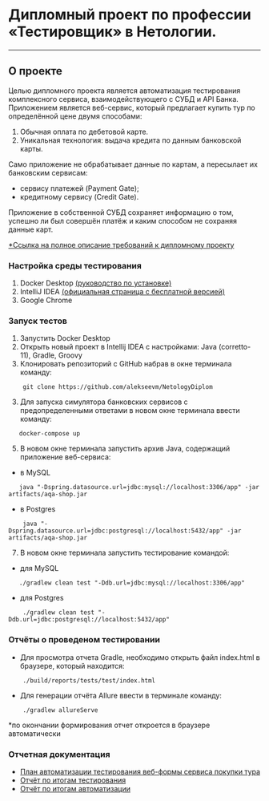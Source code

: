# Дипломный проект по профессии «Тестировщик» в Нетологии.

***

## О проекте

Целью дипломного проекта является автоматизация тестирования комплексного сервиса, взаимодействующего с СУБД и API
Банка.
Приложением является веб-сервис, который предлагает купить тур по определённой цене двумя способами:

1. Обычная оплата по дебетовой карте.
2. Уникальная технология: выдача кредита по данным банковской карты.

Само приложение не обрабатывает данные по картам, а пересылает их банковским сервисам:

* сервису платежей \(Payment Gate);
* кредитному сервису \(Credit Gate).

Приложение в собственной СУБД сохраняет информацию о том, успешно ли был совершён платёж и каким способом не сохраняя
данные карт.

[*Ссылка на полное описание требований к дипломному проекту](https://github.com/netology-code/qa-diploma)

### Настройка среды тестирования

1. Docker Desktop [(руководство по установке)](https://github.com/netology-code/aqa-homeworks/blob/master/docker/installation.md)
2. IntelliJ IDEA [(официальная страница с бесплатной версией)](https://www.jetbrains.com/idea/download/#section=windows)
3. Google Chrome

### Запуск тестов

1. Запустить Docker Desktop
2. Открыть новый проект в Intellij IDEA с настройками: Java (corretto-11), Gradle, Groovy
3. Клонировать репозиторий с GitHub набрав в окне терминала команду:

```
    git clone https://github.com/alekseevm/NetologyDiplom
```

3. Для запуска симулятора банковских сервисов с предопределенными ответами в новом окне терминала ввести команду:

```
   docker-compose up
```

5. В новом окне терминала запустить архив Java, содержащий приложение веб-сервиса:

* в MySQL

```
   java "-Dspring.datasource.url=jdbc:mysql://localhost:3306/app" -jar artifacts/aqa-shop.jar
```

* в Postgres

```
    java "-Dspring.datasource.url=jdbc:postgresql://localhost:5432/app" -jar artifacts/aqa-shop.jar
```

7. В новом окне терминала запустить тестирование командой:

* для MySQL

```
   ./gradlew clean test "-Ddb.url=jdbc:mysql://localhost:3306/app"
```

* для Postgres

```
    ./gradlew clean test "-Ddb.url=jdbc:postgresql://localhost:5432/app"
```

### Отчёты о проведеном тестировании

* Для просмотра отчета Gradle, необходимо открыть файл index.html в браузере, который находится:

```
    ./build/reports/tests/test/index.html
```

* Для генерации отчёта Allure ввести в терминале команду:

```
    ./gradlew allureServe
```

*по окончании формирования отчет откроется в браузере автоматически

### Отчетная документация

* [План автоматизации тестирования веб-формы сервиса покупки тура](https://github.com/alekseevm/NetologyDiplom/blob/master/Plan.md)
* [Отчёт по итогам тестирования](https://github.com/alekseevm/NetologyDiplom/blob/master/Report.md)
* [Отчёт по итогам автоматизации](https://github.com/alekseevm/NetologyDiplom/blob/master/Summary.md)